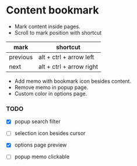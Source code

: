 # Content bookmark

* Mark content inside pages.
* Scroll to mark position with shortcut

mark | shortcut |
---------|----------
 previous | alt + ctrl + arrow left |
 next | alt + ctrl + arrow right |

* Add memo with bookmark icon besides content.
* Remove memo in popup page.
* Custom color in options page.

### TODO

* [X] popup search filter

* [ ] selection icon besides cursor

* [X] options page preview
  
* [ ] popup memo clickable
